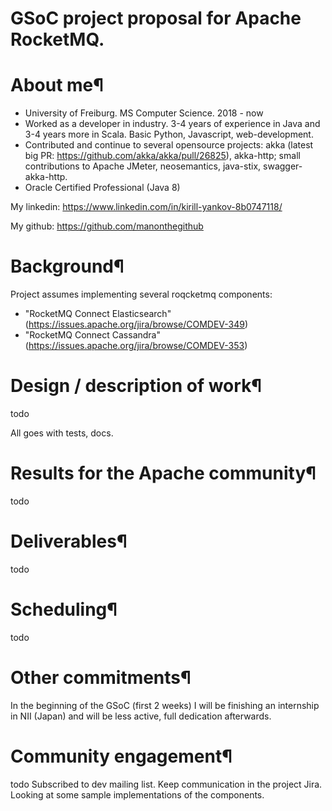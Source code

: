 # GSoC project proposal for Apache RocketMQ.
# About me¶
 - University of Freiburg. MS Computer Science. 2018 - now 
 - Worked as a developer in industry. 3-4 years of experience in Java and 3-4 years more in Scala. Basic Python, Javascript, web-development. 
 - Contributed and continue to several opensource projects: akka (latest big PR: https://github.com/akka/akka/pull/26825), akka-http; small contributions to Apache JMeter, neosemantics, java-stix, swagger-akka-http. 
 - Oracle Certified Professional (Java 8)

My linkedin: https://www.linkedin.com/in/kirill-yankov-8b0747118/

My github: https://github.com/manonthegithub

# Background¶
Project assumes implementing several roqcketmq components:
- "RocketMQ Connect Elasticsearch"(https://issues.apache.org/jira/browse/COMDEV-349)
- "RocketMQ Connect Cassandra"(https://issues.apache.org/jira/browse/COMDEV-353)
# Design / description of work¶

todo

All goes with tests, docs.

# Results for the Apache community¶
todo
# Deliverables¶
todo
# Scheduling¶
todo
# Other commitments¶
In the beginning of the GSoC (first 2 weeks) I will be finishing an internship in NII (Japan) and will be less active, full dedication afterwards.
# Community engagement¶
todo
Subscribed to dev mailing list. Keep communication in the project Jira. Looking at some sample implementations of the components.

<!--In particular with Apache $Project, including project mailing lists, wikis, issue trackers, test systems.
This should show a rough understanding of working with open source communities. You should be engaged with the rest of the community both before coding start (e.g. to develop this proposal) and during the project.
Include any planned user testing, prototypes, code review.-->
